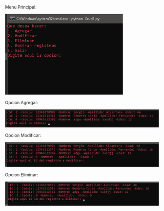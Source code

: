 Menu Principal:

![Mi captura de pantalla](crud%20resources/1.png)

Opcion Agregar:

![Mi captura de pantalla](crud%20resources/2.png)

Opcion Modificar:

![Mi captura de pantalla](crud%20resources/3.png)

Opcion Eliminar:

![Mi captura de pantalla](crud%20resources/4.png)

